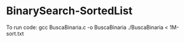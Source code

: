 # BinarySearch-SortedList

To run code:
gcc BuscaBinaria.c -o BuscaBinaria
./BuscaBinaria < 1M-sort.txt
